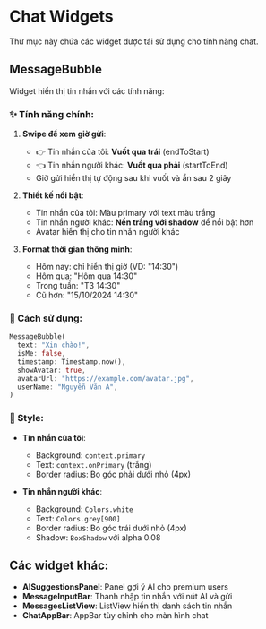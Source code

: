 # Chat Widgets

Thư mục này chứa các widget được tái sử dụng cho tính năng chat.

## MessageBubble

Widget hiển thị tin nhắn với các tính năng:

### ✨ Tính năng chính:

1. **Swipe để xem giờ gửi**:
   - 👉 Tin nhắn của tôi: **Vuốt qua trái** (endToStart)
   - 👈 Tin nhắn người khác: **Vuốt qua phải** (startToEnd)
   - Giờ gửi hiển thị tự động sau khi vuốt và ẩn sau 2 giây

2. **Thiết kế nổi bật**:
   - Tin nhắn của tôi: Màu primary với text màu trắng
   - Tin nhắn người khác: **Nền trắng với shadow** để nổi bật hơn
   - Avatar hiển thị cho tin nhắn người khác

3. **Format thời gian thông minh**:
   - Hôm nay: chỉ hiển thị giờ (VD: "14:30")
   - Hôm qua: "Hôm qua 14:30"
   - Trong tuần: "T3 14:30"
   - Cũ hơn: "15/10/2024 14:30"

### 📝 Cách sử dụng:

```dart
MessageBubble(
  text: "Xin chào!",
  isMe: false,
  timestamp: Timestamp.now(),
  showAvatar: true,
  avatarUrl: "https://example.com/avatar.jpg",
  userName: "Nguyễn Văn A",
)
```

### 🎨 Style:

- **Tin nhắn của tôi**:
  - Background: `context.primary`
  - Text: `context.onPrimary` (trắng)
  - Border radius: Bo góc phải dưới nhỏ (4px)

- **Tin nhắn người khác**:
  - Background: `Colors.white`
  - Text: `Colors.grey[900]`
  - Border radius: Bo góc trái dưới nhỏ (4px)
  - Shadow: `BoxShadow` với alpha 0.08

## Các widget khác:

- **AISuggestionsPanel**: Panel gợi ý AI cho premium users
- **MessageInputBar**: Thanh nhập tin nhắn với nút AI và gửi
- **MessagesListView**: ListView hiển thị danh sách tin nhắn
- **ChatAppBar**: AppBar tùy chỉnh cho màn hình chat
